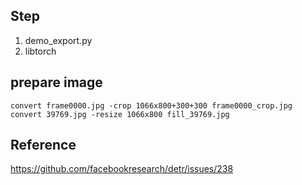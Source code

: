 ## Step
1. demo_export.py
3. libtorch

## prepare image
 
    convert frame0000.jpg -crop 1066x800+300+300 frame0000_crop.jpg
    convert 39769.jpg -resize 1066x800 fill_39769.jpg

## Reference
https://github.com/facebookresearch/detr/issues/238    